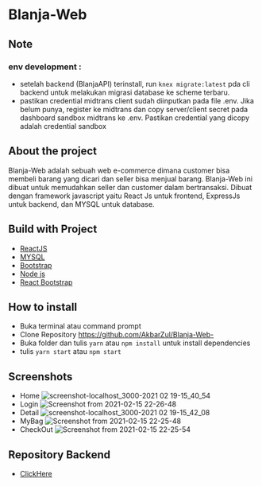 # Blanja-Web

## Note
### env development : 
  - setelah backend (BlanjaAPI) terinstall, run `knex migrate:latest` pda cli backend untuk melakukan migrasi database ke scheme terbaru. 
 - pastikan credential midtrans client sudah diinputkan pada file .env. Jika belum punya, register ke midtrans dan copy server/client secret pada dashboard sandbox midtrans ke .env. Pastikan credential yang dicopy adalah credential sandbox

## About the project

Blanja-Web adalah sebuah web e-commerce dimana customer bisa membeli barang yang dicari dan seller bisa menjual barang. Blanja-Web ini dibuat untuk memudahkan seller dan customer dalam bertransaksi. Dibuat dengan framework javascript yaitu React Js untuk frontend, ExpressJs untuk backend, dan MYSQL untuk database.

## Build with Project
* [ReactJS](https://reactjs.org/)
* [MYSQL](https://www.mysql.com/)
* [Bootstrap](https://getbootstrap.com/)
* [Node js](https://nodejs.org/en/)
* [React Bootstrap](https://react-bootstrap.github.io/)

## How to install
* Buka terminal atau command prompt
* Clone Repository https://github.com/AkbarZul/Blanja-Web-
* Buka folder dan tulis `yarn` atau `npm install` untuk install dependencies
* tulis `yarn start` atau `npm start`

## Screenshots
* Home
![screenshot-localhost_3000-2021 02 19-15_40_54](https://user-images.githubusercontent.com/67698809/108480211-3fd74e80-72c9-11eb-8dcf-b2d09255d897.png)
* Login
![Screenshot from 2021-02-15 22-26-48](https://user-images.githubusercontent.com/67698809/108480588-bb390000-72c9-11eb-8cb7-eb39dcaef306.png)
* Detail 
![screenshot-localhost_3000-2021 02 19-15_42_08](https://user-images.githubusercontent.com/67698809/108480828-03f0b900-72ca-11eb-9f3c-0f3d93c01f6e.png)
* MyBag
![Screenshot from 2021-02-15 22-25-48](https://user-images.githubusercontent.com/67698809/108480672-d572de00-72c9-11eb-86c8-4ea3b8d1f596.png)
* CheckOut
![Screenshot from 2021-02-15 22-25-54](https://user-images.githubusercontent.com/67698809/108480782-f5a29d00-72c9-11eb-8f79-d8338beddc36.png)

## Repository Backend
* [ClickHere](https://github.com/akzn/BlanjaAPI)